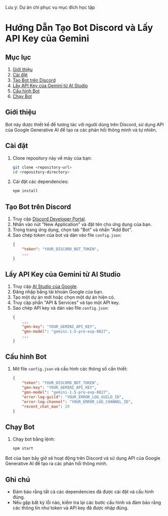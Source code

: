 Lưu ý: Dự án chỉ phục vụ mục đích học tập

# Hướng Dẫn Tạo Bot Discord và Lấy API Key của Gemini

## Mục lục
1. [Giới thiệu](#giới-thiệu)
2. [Cài đặt](#cài-đặt)
3. [Tạo Bot trên Discord](#tạo-bot-trên-discord)
4. [Lấy API Key của Gemini từ AI Studio](#lấy-api-key-của-gemini-từ-ai-studio)
5. [Cấu hình Bot](#cấu-hình-bot)
6. [Chạy Bot](#chạy-bot)

## Giới thiệu
Bot này được thiết kế để tương tác với người dùng trên Discord, sử dụng API của Google Generative AI để tạo ra các phản hồi thông minh và tự nhiên.

## Cài đặt
1. Clone repository này về máy của bạn:
    ```sh
    git clone <repository-url>
    cd <repository-directory>
    ```

2. Cài đặt các dependencies:
    ```sh
    npm install
    ```

## Tạo Bot trên Discord
1. Truy cập [Discord Developer Portal](https://discord.com/developers/applications).
2. Nhấn vào nút "New Application" và đặt tên cho ứng dụng của bạn.
3. Trong trang ứng dụng, chọn tab "Bot" và nhấn "Add Bot".
4. Sao chép token của bot và dán vào file `config.json`:
    ```json
    {
        "token": "YOUR_DISCORD_BOT_TOKEN",
        ...
    }
    ```

## Lấy API Key của Gemini từ AI Studio
1. Truy cập [AI Studio của Google](https://aistudio.google.com).
2. Đăng nhập bằng tài khoản Google của bạn.
3. Tạo một dự án mới hoặc chọn một dự án hiện có.
4. Truy cập phần "API & Services" và tạo một API key.
5. Sao chép API key và dán vào file `config.json`:
    ```json
    {
        ...
        "gmn-key": "YOUR_GEMINI_API_KEY",
        "gmn-model": "gemini-1.5-pro-exp-0827",
        ...
    }
    ```

## Cấu hình Bot
1. Mở file `config.json` và cấu hình các thông số cần thiết:
    ```json
    {
        "token": "YOUR_DISCORD_BOT_TOKEN",
        "gmn-key": "YOUR_GEMINI_API_KEY",
        "gmn-model": "gemini-1.5-pro-exp-0827",
        "error-log-guild": "YOUR_ERROR_LOG_GUILD_ID",
        "error-log-channel": "YOUR_ERROR_LOG_CHANNEL_ID",
        "recent_chat_max": 20
    }
    ```

## Chạy Bot
1. Chạy bot bằng lệnh:
    ```sh
    npm start
    ```

Bot của bạn bây giờ sẽ hoạt động trên Discord và sử dụng API của Google Generative AI để tạo ra các phản hồi thông minh.

## Ghi chú
- Đảm bảo rằng tất cả các dependencies đã được cài đặt và cấu hình đúng.
- Nếu gặp bất kỳ lỗi nào, kiểm tra lại các bước cấu hình và đảm bảo rằng các thông tin như token và API key đã được nhập đúng.


